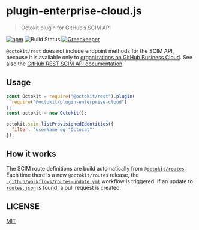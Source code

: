 # plugin-enterprise-cloud.js

> Octokit plugin for GitHub’s SCIM API

[![npm](https://img.shields.io/npm/v/@octokit/plugin-enterprise-cloud.svg)](https://www.npmjs.com/package/@octokit/plugin-enterprise-cloud)
![Build Status](https://github.com/octokit/plugin-enterprise-cloud.js/workflows/Test/badge.svg)
[![Greenkeeper](https://badges.greenkeeper.io/octokit/plugin-enterprise-cloud.js.svg)](https://greenkeeper.io/)

`@octokit/rest` does not include endpoint methods for the SCIM API, because it is available only to [organizations on GitHub Business Cloud](https://help.github.com/articles/organization-billing-plans/#business-plan). See also the [GitHub REST SCIM API documentation](https://developer.github.com/v3/scim/).

## Usage

```js
const Octokit = require("@octokit/rest").plugin(
  require("@octokit/plugin-enterprise-cloud")
);
const octokit = new Octokit();

octokit.scim.listProvisionedIdentities({
  filter: 'userName eq "Octocat"'
});
```

## How it works

The SCIM route definitions are build automatically from [`@octokit/routes`](https://github.com/octokit/routes). Each time there is a new `@octokit/routes` release, the [`.github/workflows/routes-update.yml`](.github/workflows/routes-update.yml) workflow is triggered. If an update to [`routes.json`](routes.json) is found, a pull request is created.

## LICENSE

[MIT](LICENSE)
